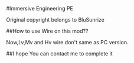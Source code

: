 #Immersive Engineering PE 

Original copyright belongs to BluSunrize

##How to use Wire on this mod??

Now,Lv,Mv and Hv wire don't same as PC version.

##I hope You can contact me to complete it